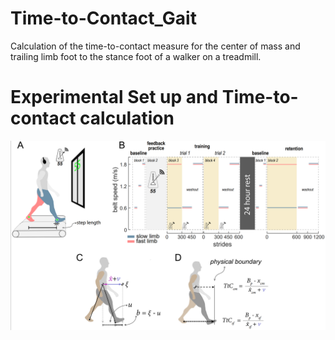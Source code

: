 # Time-to-Contact_Gait
Calculation of the time-to-contact measure for the center of mass and trailing limb foot to the stance foot of a walker on a treadmill.

# Experimental Set up and Time-to-contact calculation
![Time to Contact Experiment](Figure1.PNG)
